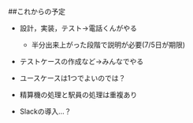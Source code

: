 ##これからの予定

+ 設計，実装，テスト→電話くんがやる
  + 半分出来上がった段階で説明が必要(7/5日が期限)
+ テストケースの作成など→みんなでやる

+ ユースケースは1つでよいのでは？

+ 精算機の処理と駅員の処理は重複あり
+ Slackの導入…？
